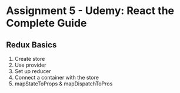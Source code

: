# Assignment 5 - Udemy: React the Complete Guide

## Redux Basics

1. Create store
2. Use provider
3. Set up reducer
4. Connect a container with the store
5. mapStateToProps & mapDispatchToPros
